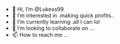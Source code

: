 - 👋 Hi, I’m @Lukess99
- 👀 I’m interested in .making quick profits..
- 🌱 I’m currently learning .all I can lol
- 💞️ I’m looking to collaborate on ...
- 📫 How to reach me ...

<!---
Lukess99/Lukess99 is a ✨ special ✨ repository because its `README.md` (this file) appears on your GitHub profile.
You can click the Preview link to take a look at your changes.
--->
